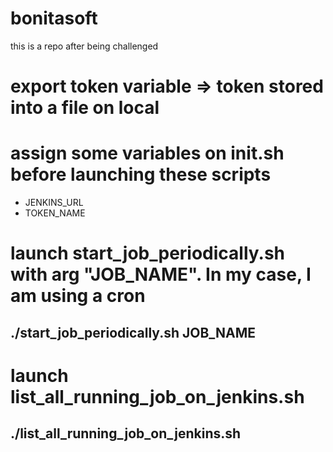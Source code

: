# bonitasoft
this is a repo after being challenged

# export token variable => token stored into a file on local

# assign some variables on init.sh before launching these scripts
  - JENKINS_URL
  - TOKEN_NAME

# launch start_job_periodically.sh with arg "JOB_NAME". In my case, I am using a cron
## ./start_job_periodically.sh JOB_NAME

# launch list_all_running_job_on_jenkins.sh
## ./list_all_running_job_on_jenkins.sh


